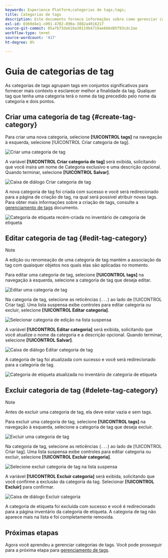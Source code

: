 ```yaml
---
keywords: Experience Platform;categorias de tags;tags;
title: Categorias de tags
description: Este documento fornece informações sobre como gerenciar categorias de tags unificadas no Adobe Experience Cloud
exl-id: 0369d4e1-c091-4702-890a-3882a4916217
source-git-commit: 05a7b73da610a30119b4719ae6b6d85f93cdc2ae
workflow-type: tm+mt
source-wordcount: '417'
ht-degree: 0%

---
```


# Guia de categorias de tag

As categorias de tags agrupam tags em conjuntos significativos para fornecer mais contexto e esclarecer melhor a finalidade da tag. Qualquer tag que tenha uma categoria terá o nome da tag precedido pelo nome da categoria e dois pontos.

## Criar uma categoria de tag {#create-tag-category}

Para criar uma nova categoria, selecione **[!UICONTROL tags]** na navegação à esquerda, selecione [!UICONTROL Criar categoria de tag].

![Criar uma categoria de tag](./images/create-tag-category.png)

A variável **[!UICONTROL Criar categoria de tag]** será exibida, solicitando que você insira um nome de Categoria exclusivo e uma descrição opcional. Quando terminar, selecione **[!UICONTROL Salvar]**.

![Caixa de diálogo Criar categoria de tag](./images/create-tag-category-dialog.png)

A nova categoria de tag foi criada com sucesso e você será redirecionado para a página de criação de tag, na qual será possível atribuir novas tags. Para obter mais informações sobre a criação de tags, consulte a [gerenciamento de tags](./managing-tags.md#create-a-tag-create-tag) documento.

![Categoria de etiqueta recém-criada no inventário de categoria de etiqueta](./images/new-tag-cateogry-listed.png)

## Editar categoria de tag {#edit-tag-category}

>[!NOTE]
>
>A edição ou renomeação de uma categoria de tag mantém a associação da tag com quaisquer objetos nos quais elas são aplicadas no momento.

Para editar uma categoria de tag, selecione **[!UICONTROL tags]** na navegação à esquerda, selecione a categoria de tag que deseja editar.

![Editar uma categoria de tag](./images/edit-tag-category.png)

Na categoria de tag, selecione as reticências (`...`) ao lado de [!UICONTROL Criar tag]. Uma lista suspensa exibe controles para editar categoria ou excluir, selecione **[!UICONTROL Editar categoria]**.

![Selecionar categoria de edição na lista suspensa](./images/select-edit-tag-category.png)

A variável **[!UICONTROL Editar categoria]** será exibida, solicitando que você atualize o nome da categoria e a descrição opcional. Quando terminar, selecione **[!UICONTROL Salvar]**.

![Caixa de diálogo Editar categoria de tag](./images/edit-category-dialog.png)

A categoria de tag foi atualizada com sucesso e você será redirecionado para a categoria de tag.

![Categoria de etiqueta atualizada no inventário de categoria de etiqueta](./images/updated-tag-category.png)

## Excluir categoria de tag {#delete-tag-category}

>[!NOTE]
>
>Antes de excluir uma categoria de tag, ela deve estar vazia e sem tags.

Para excluir uma categoria de tag, selecione **[!UICONTROL tags]** na navegação à esquerda, selecione a categoria de tag que deseja excluir.

![Excluir uma categoria de tag](./images/edit-tag-category.png)

Na categoria de tag, selecione as reticências (`...`) ao lado de [!UICONTROL Criar tag]. Uma lista suspensa exibe controles para editar categoria ou excluir, selecione **[!UICONTROL Excluir categoria]**.

![Selecione excluir categoria de tag na lista suspensa](./images/select-delete-tag-category.png)

A variável **[!UICONTROL Excluir categoria]** será exibida, solicitando que você confirme a exclusão da categoria da tag. Selecionar **[!UICONTROL Excluir]** para confirmar.

![Caixa de diálogo Excluir categoria](./images/delete-category-dialog.png)

A categoria de etiqueta foi excluída com sucesso e você é redirecionado para a página inventário da categoria de etiqueta. A categoria de tag não aparece mais na lista e foi completamente removida.

## Próximas etapas

Agora você aprendeu a gerenciar categorias de tags. Você pode prosseguir para a próxima etapa para [gerenciamento de tags](./managing-tags.md).
